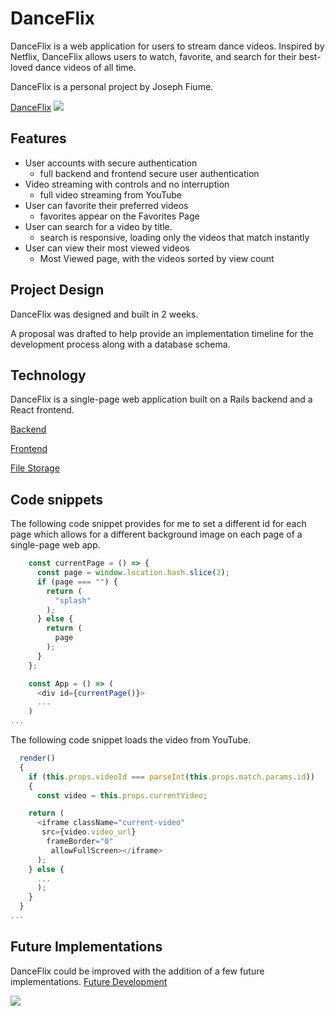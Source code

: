 # DanceFlix

DanceFlix is a web application for users to stream dance videos. Inspired by Netflix, DanceFlix allows users to watch, favorite,  and search for their best-loved dance videos of all time.

DanceFlix is a personal project by Joseph Fiume.

[DanceFlix](https://danceflix.herokuapp.com/)
<img src="https://res.cloudinary.com/pancake/image/upload/v1506368584/DanceFlix_Homepage_pluwug.png">

## Features

- User accounts with secure authentication
  - full backend and frontend secure user authentication
- Video streaming with controls and no interruption
  - full video streaming from YouTube
- User can favorite their preferred videos
  - favorites appear on the Favorites Page
- User can search for a video by title.
  - search is responsive, loading only the videos that match instantly
- User can view their most viewed videos
  - Most Viewed page, with the videos sorted by view count


## Project Design

DanceFlix was designed and built in 2 weeks.

A proposal was drafted to help provide an implementation timeline for the development process along with a database schema.

## Technology

DanceFlix is a single-page web application built on a Rails backend and a React frontend.

[Backend](https://github.com/jfiume/DanceFlix/blob/master/docs/backend.md)

[Frontend](https://github.com/jfiume/DanceFlix/blob/master/docs/frontend.md)

[File Storage](https://github.com/jfiume/DanceFlix/blob/master/docs/file_storage.md)

## Code snippets
The following code snippet provides for me to set a different id for each page which allows for a different background image on each page of a single-page web app.

```javascript
    const currentPage = () => {
      const page = window.location.hash.slice(2);
      if (page === "") {
        return (
          "splash"
        );
      } else {
        return (
          page
        );
      }
    };

    const App = () => (
      <div id={currentPage()}>
      ...
    )
...
```

The following code snippet loads the video from YouTube.

```javascript
  render()
  {
    if (this.props.videoId === parseInt(this.props.match.params.id))
    {
      const video = this.props.currentVideo;

    return (
      <iframe className="current-video"
       src={video.video_url}
        frameBorder="0"
         allowFullScreen></iframe>
      );
    } else {
      ...
      );
    }
  }
...
```

## Future Implementations

DanceFlix could be improved with the addition of a few future implementations.
[Future Development](https://github.com/jfiume/DanceFlix/blob/master/docs/future.md)

<img src="http://res.cloudinary.com/pancake/image/upload/v1501268835/Screen_Shot_2017-07-28_at_11.29.06_AM_x486qb.png">
